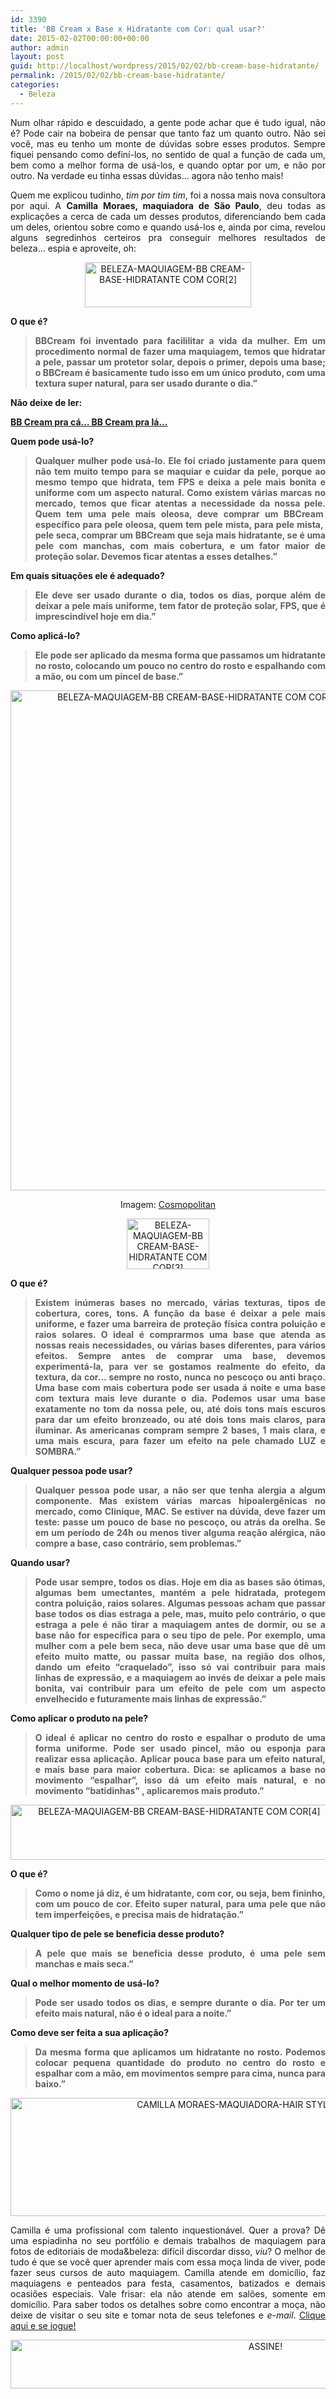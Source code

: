 ```yaml
---
id: 3390
title: 'BB Cream x Base x Hidratante com Cor: qual usar?'
date: 2015-02-02T00:00:00+00:00
author: admin
layout: post
guid: http://localhost/wordpress/2015/02/02/bb-cream-base-hidratante/
permalink: /2015/02/02/bb-cream-base-hidratante/
categories:
  - Beleza
---
```

<p align="justify">
  Num olhar rápido e descuidado, a gente pode achar que é tudo igual, não é? Pode cair na bobeira de pensar que tanto faz um quanto outro. Não sei você, mas eu tenho um monte de dúvidas sobre esses produtos. Sempre fiquei pensando como definí-los, no sentido de qual a função de cada um, bem como a melhor forma de usá-los, e quando optar por um, e não por outro. Na verdade eu tinha essas dúvidas… agora não tenho mais!
</p>

<p align="justify">
  Quem me explicou tudinho,<em> tim por tim tim</em>, foi a nossa mais nova consultora por aqui. A <strong>Camilla Moraes, maquiadora de São Paulo</strong>, deu todas as explicações a cerca de cada um desses produtos, diferenciando bem cada um deles, orientou sobre como e quando usá-los e, ainda por cima, revelou alguns segredinhos certeiros pra conseguir melhores resultados de beleza… espia e aproveite, oh:
</p>

<p align="center">
  <a href="http://www.trololodemulher.com.br/blog/wp-content/uploads/2015/01/BELEZA-MAQUIAGEM-BB-CREAM-BASE-HIDRATANTE-COM-COR2.png"><img class="alignnone size-full wp-image-10736" src="http://www.trololodemulher.com.br/blog/wp-content/uploads/2015/01/BELEZA-MAQUIAGEM-BB-CREAM-BASE-HIDRATANTE-COM-COR2.png" alt="BELEZA-MAQUIAGEM-BB CREAM-BASE-HIDRATANTE COM COR[2]" width="266" height="72" /></a>
</p>

<p align="justify">
  <strong>O que é?</strong>
</p>

> <p align="justify">
>   <strong>BBCream foi inventado para facililitar a vida da mulher. Em um procedimento normal de fazer uma maquiagem, temos que hidratar a pele, passar um protetor solar, depois o primer, depois uma base; o BBCream é basicamente tudo isso em um único produto, com uma textura super natural, para ser usado durante o dia.”</strong>
> </p>

<p align="justify">
  <strong>Não deixe de ler:</strong>
</p>

<p align="justify">
  <a href="http://www.trololodemulher.com.br/2013/07/22/bb-cream/" target="_blank"><strong>BB Cream pra cá… BB Cream pra lá…</strong></a>
</p>

<p align="justify">
  <strong>Quem pode usá-lo?</strong>
</p>

> <p align="justify">
>   <strong>Qualquer mulher pode usá-lo. Ele foi criado justamente para quem não tem muito tempo para se maquiar e cuidar da pele, porque ao mesmo tempo que hidrata, tem FPS e deixa a pele mais bonita e uniforme com um aspecto natural. Como existem várias marcas no mercado, temos que ficar atentas a necessidade da nossa pele. Quem tem uma pele mais oleosa, deve comprar um BBCream  específico para pele oleosa, quem tem pele mista, para pele mista,  pele seca, comprar um BBCream que seja mais hidratante, se é uma pele com manchas, com mais cobertura, e um fator maior de proteção solar. Devemos ficar atentas a esses detalhes.”</strong>
> </p>

<p align="justify">
  <strong>Em quais situações ele é adequado?</strong>
</p>

> <p align="justify">
>   <strong>Ele deve ser usado durante o dia, todos os dias, porque além de deixar a pele mais uniforme, tem fator de proteção solar, FPS, que é imprescindível hoje em dia.”</strong>
> </p>

<p align="justify">
  <strong>Como aplicá-lo?</strong>
</p>

> <p align="justify">
>   <strong>Ele pode ser aplicado da mesma forma que passamos um hidratante no rosto, colocando um pouco no centro do rosto e espalhando com a mão, ou com um pincel de base.”</strong>
> </p>

<p align="center">
  <a href="http://www.trololodemulher.com.br/blog/wp-content/uploads/2015/01/BELEZA-MAQUIAGEM-BB-CREAM-BASE-HIDRATANTE-COM-COR.jpg"><img class="alignnone size-full wp-image-10732" src="http://www.trololodemulher.com.br/blog/wp-content/uploads/2015/01/BELEZA-MAQUIAGEM-BB-CREAM-BASE-HIDRATANTE-COM-COR.jpg" alt="BELEZA-MAQUIAGEM-BB CREAM-BASE-HIDRATANTE COM COR" width="566" height="800" /></a>
</p>

<p align="center">
  Imagem: <a href="http://www.cosmopolitan.com/style-beauty/beauty/how-to/a32305/genius-concealer-hacks-every-woman-needs-to-know/" target="_blank">Cosmopolitan</a>
</p>

<p align="center">
  <a href="http://www.trololodemulher.com.br/blog/wp-content/uploads/2015/01/BELEZA-MAQUIAGEM-BB-CREAM-BASE-HIDRATANTE-COM-COR3.png"><img class="alignnone size-full wp-image-10737" src="http://www.trololodemulher.com.br/blog/wp-content/uploads/2015/01/BELEZA-MAQUIAGEM-BB-CREAM-BASE-HIDRATANTE-COM-COR3.png" alt="BELEZA-MAQUIAGEM-BB CREAM-BASE-HIDRATANTE COM COR[3]" width="132" height="81" /></a>
</p>

<p align="justify">
  <strong>O que é?</strong>
</p>

> <p align="justify">
>   <strong>Existem inúmeras bases no mercado, várias texturas, tipos de cobertura, cores, tons. A função da base é deixar a pele mais uniforme, e fazer uma barreira de proteção física contra poluição e raios solares. O ideal é comprarmos uma base que atenda as nossas reais necessidades, ou várias bases diferentes, para vários efeitos. Sempre antes de comprar uma base, devemos experimentá-la, para ver se gostamos realmente do efeito, da textura, da cor… sempre no rosto, nunca no pescoço ou anti braço. Uma base com mais cobertura pode ser usada á noite e uma base com textura mais leve durante o dia. Podemos usar uma base exatamente no tom da nossa pele, ou, até dois tons mais escuros para dar um efeito bronzeado, ou até dois tons mais claros, para iluminar. As americanas compram sempre 2 bases, 1 mais clara, e uma mais escura, para fazer um efeito na pele chamado LUZ e SOMBRA.”</strong>
> </p>

<p align="justify">
  <strong>Qualquer pessoa pode usar?</strong>
</p>

> <p align="justify">
>   <strong>Qualquer pessoa pode usar, a não ser que tenha alergia a algum componente. Mas existem várias marcas hipoalergênicas no mercado, como Clinique, MAC. Se estiver na dúvida, deve fazer um teste: passe um pouco de base no pescoço, ou atrás da orelha. Se em um período de 24h ou menos tiver alguma reação alérgica, não compre a base, caso contrário, sem problemas.”</strong>
> </p>

<p align="justify">
  <strong>Quando usar?</strong>
</p>

> <p align="justify">
>   <strong>Pode usar sempre, todos os dias. Hoje em dia as bases são ótimas, algumas bem umectantes, mantém a pele hidratada, protegem contra poluição, raios solares. Algumas pessoas acham que passar base todos os dias estraga a pele, mas, muito pelo contrário, o que estraga a pele é não tirar a maquiagem antes de dormir, ou se a base não for específica para o seu tipo de pele. Por exemplo, uma mulher com a pele bem seca, não deve usar uma base que dê um efeito muito matte, ou passar muita base, na região dos olhos, dando um efeito &#8220;craquelado&#8221;, isso só vai contribuir para mais linhas de expressão, e a maquiagem ao invés de deixar a pele mais bonita, vai contribuir para um efeito de pele com um aspecto envelhecido e futuramente mais linhas de expressão.”</strong>
> </p>

<p align="justify">
  <strong>Como aplicar o produto na pele?</strong>
</p>

> <p align="justify">
>   <strong>O ideal é aplicar no centro do rosto e espalhar o produto de uma forma uniforme. Pode ser usado pincel, mão ou esponja para realizar essa aplicação. Aplicar pouca base para um efeito natural, e mais base para maior cobertura. Dica: se aplicamos a base no movimento &#8220;espalhar&#8221;, isso dá um efeito mais natural, e no movimento &#8220;batidinhas&#8221; , aplicaremos mais produto.”</strong>
> </p>

<p align="center">
  <a href="http://www.trololodemulher.com.br/blog/wp-content/uploads/2015/01/BELEZA-MAQUIAGEM-BB-CREAM-BASE-HIDRATANTE-COM-COR4.png"><img class="alignnone size-full wp-image-10738" src="http://www.trololodemulher.com.br/blog/wp-content/uploads/2015/01/BELEZA-MAQUIAGEM-BB-CREAM-BASE-HIDRATANTE-COM-COR4.png" alt="BELEZA-MAQUIAGEM-BB CREAM-BASE-HIDRATANTE COM COR[4]" width="524" height="88" /></a>
</p>

<p align="justify">
  <strong>O que é?</strong>
</p>

> <p align="justify">
>   <strong>Como o nome já diz, é um hidratante, com cor, ou seja, bem fininho, com um pouco de cor. Efeito super natural, para uma pele que não tem imperfeições, e precisa mais de hidratação.”</strong>
> </p>

<p align="justify">
  <strong>Qualquer tipo de pele se beneficia desse produto?</strong>
</p>

> <p align="justify">
>   <strong>A pele que mais se beneficia desse produto, é uma pele sem manchas e mais seca.”</strong>
> </p>

<p align="justify">
  <strong>Qual o melhor momento de usá-lo?</strong>
</p>

> <p align="justify">
>   <strong>Pode ser usado todos os dias, e sempre durante o dia. Por ter um efeito mais natural, não é o ideal para a noite.”</strong>
> </p>

<p align="justify">
  <strong>Como deve ser feita a sua aplicação?</strong>
</p>

> <p align="justify">
>   <strong>Da mesma forma que aplicamos um hidratante no rosto. Podemos colocar pequena quantidade do produto no centro do rosto e espalhar com a mão, em movimentos sempre para cima, nunca para baixo.”</strong>
> </p>

<p align="center">
  <a href="http://www.trololodemulher.com.br/blog/wp-content/uploads/2015/01/CAMILLA-MORAES-MAQUIADORA-HAIR-STYLIST-SAO-PAULO.png"><img class="alignnone size-full wp-image-10734" src="http://www.trololodemulher.com.br/blog/wp-content/uploads/2015/01/CAMILLA-MORAES-MAQUIADORA-HAIR-STYLIST-SAO-PAULO.png" alt="CAMILLA MORAES-MAQUIADORA-HAIR STYLIST-SAO PAULO" width="800" height="189" /></a>
</p>

<p align="justify">
  Camilla é uma profissional com talento inquestionável. Quer a prova? Dê uma espiadinha no seu portfólio e demais trabalhos de maquiagem para fotos de editoriais de moda&beleza: difícil discordar disso, <em>viu</em>? O melhor de tudo é que se você quer aprender mais com essa moça linda de viver, pode fazer seus cursos de auto maquiagem. Camilla atende em domicílio, faz maquiagens e penteados para festa, casamentos, batizados e demais ocasiões especiais. Vale frisar: ela não atende em salões, somente em domicílio. Para saber todos os detalhes sobre como encontrar a moça, não deixe de visitar o seu site e tomar nota de seus telefones e <em>e-mail</em>. <a href="http://www.camillamoraesmake.com/" target="_blank">Clique aqui e se jogue!</a>
</p>

<p align="center">
  <a href="http://feedburner.google.com/fb/a/mailverify?uri=blogBichaFemea&loc=en_US" target="_blank"><img class="alignnone size-full wp-image-10439" src="http://www.trololodemulher.com.br/blog/wp-content/uploads/2014/09/ASSINE.png" alt="ASSINE!" width="800" height="78" /></a>
</p>

<p align="center">
  <p align="justify">